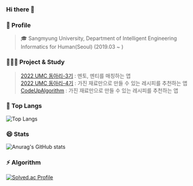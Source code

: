 ### Hi there 👋

<!--
**entere77/entere77** is a ✨ _special_ ✨ repository because its `README.md` (this file) appears on your GitHub profile.

Here are some ideas to get you started:

- 🔭 I’m currently working on ...
- 🌱 I’m currently learning ...
- 👯 I’m looking to collaborate on ...
- 🤔 I’m looking for help with ...
- 💬 Ask me about ...
- 📫 How to reach me: ...
- 😄 Pronouns: ...
- ⚡ Fun fact: ...
-->

### 🌱 Profile
> 🎓 Sangmyung University, Department of Intelligent Engineering Informatics for Human(Seoul) (2019.03 ~ )


### 👩🏻‍💻 Project & Study
> [2022 UMC 동아리-3기](https://github.com/entere77/Blu-e-backend) : 멘토, 멘티를 매칭하는 앱 <br/>
  [2022 UMC 동아리-4기](https://github.com/entere77/HomeFoodFighter_Server) : 가진 재료만으로 만들 수 있는 레시피를 추천하는 앱 <br/>
> [CodeUpAlgorithm](https://github.com/entere77/CodeUpAlgorithm) : 가진 재료만으로 만들 수 있는 레시피를 추천하는 앱

### 👑 Top Langs
![Top Langs](https://github-readme-stats.vercel.app/api/top-langs/?username=entere77&layout=compact&theme=radical)

### 😄 Stats
![Anurag's GitHub stats](https://github-readme-stats.vercel.app/api?username=entere77&show_icons=true&theme=radical)

### ⚡ Algorithm
[![Solved.ac Profile](http://mazassumnida.wtf/api/v2/generate_badge?boj=entere77)](https://solved.ac/entere77/)
